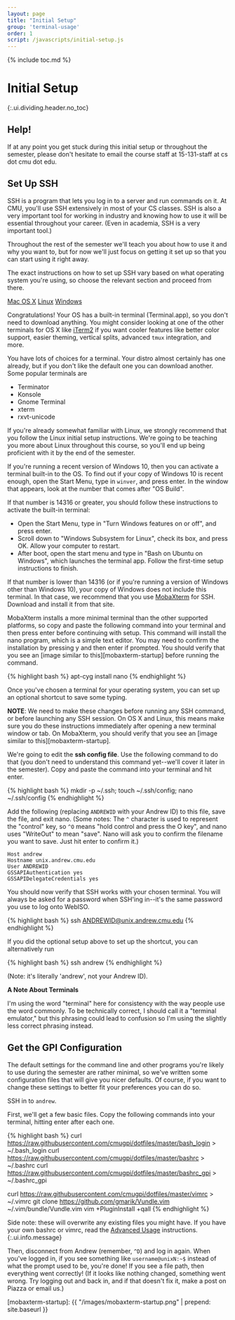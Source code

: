 ```yaml
---
layout: page
title: "Initial Setup"
group: 'terminal-usage'
order: 1
script: /javascripts/initial-setup.js
---
```


{% include toc.md %}

# Initial Setup
{:.ui.dividing.header.no_toc}

## Help!

If at any point you get stuck during this initial setup or throughout the
semester, please don't hesitate to email the course staff at 15-131-staff at cs
dot cmu dot edu.

## Set Up SSH

SSH is a program that lets you log in to a server and run commands on it. At
CMU, you'll use SSH extensively in most of your CS classes. SSH is also a very
important tool for working in industry and knowing how to use it will be
essential throughout your career. (Even in academia, SSH is a very important
tool.)

Throughout the rest of the semester we'll teach you about how to use it and why
you want to, but for now we'll just focus on getting it set up so that you can
start using it right away.

The exact instructions on how to set up SSH vary based on what operating system
you're using, so choose the relevant section and proceed from there.

<div id="ssh">
<div class="ui top attached tabular menu">
  <a href="#" class="active item" data-tab="osx">Mac OS X</a>
  <a href="#" class="item" data-tab="linux">Linux</a>
  <a href="#" class="item" data-tab="windows">Windows</a>
</div>
<div class="ui bottom attached active tab segment" data-tab="osx">

Congratulations! Your OS has a built-in terminal (Terminal.app), so you don't
need to download anything. You might consider looking at one of the other
terminals for OS X like [iTerm2][iterm2] if you want cooler features like better
color support, easier theming, vertical splits, advanced `tmux` integration, and
more.

</div>
<div class="ui bottom attached tab segment" data-tab="linux">


You have lots of choices for a terminal. Your distro almost certainly has one
already, but if you don't like the default one you can download another. Some
popular terminals are

- Terminator
- Konsole
- Gnome Terminal
- xterm
- rxvt-unicode

</div>
<div class="ui bottom attached tab segment" data-tab="windows">

If you're already somewhat familiar with Linux, we strongly recommend that you
follow the Linux initial setup instructions. We're going to be teaching you more
about Linux throughout this course, so you'll end up being proficient with it by
the end of the semester.

If you're running a recent version of Windows 10, then you can activate a
terminal built-in to the OS. To find out if your copy of Windows 10 is recent
enough, open the Start Menu, type in `winver`, and press enter. In the window
that appears, look at the number that comes after "OS Build".

If that number is 14316 or greater, you should follow these instructions to
activate the built-in terminal:

- Open the Start Menu, type in "Turn Windows features on or off", and press
  enter.
- Scroll down to "Windows Subsystem for Linux", check its box, and press OK.
  Allow your computer to restart.
- After boot, open the start menu and type in "Bash on Ubuntu on Windows", which
  launches the terminal app. Follow the first-time setup instructions to finish.

If that number is lower than 14316 (or if you're running a version of Windows
other than Windows 10), your copy of Windows does not include this terminal. In
that case, we recommend that you use [MobaXterm][mobaxterm] for SSH. Download
and install it from that site.

MobaXterm installs a more minimal terminal than the other supported platforms,
so copy and paste the following command into your terminal and then press enter
before continuing with setup. This command will install the nano program, which
is a simple text editor. You may need to confirm the installation by pressing y
and then enter if prompted. You should verify that you see an [image similar to
this][mobaxterm-startup] before running the command.

{% highlight bash %}
apt-cyg install nano
{% endhighlight %}

</div>
</div>

Once you've chosen a terminal for your operating system, you can set up an
optional shortcut to save some typing.

__NOTE__: We need to make these changes before running any SSH command, or
before launching any SSH session. On OS X and Linux, this means make sure you do
these instructions immediately after opening a new terminal window or tab. On
MobaXterm, you should verify that you see an [image similar to
this][mobaxterm-startup].

We're going to edit the __ssh config file__. Use the following command to do
that (you don't need to understand this command yet--we'll cover it later in the
semester). Copy and paste the command into your terminal and hit enter.

{% highlight bash %}
mkdir -p ~/.ssh; touch ~/.ssh/config; nano ~/.ssh/config
{% endhighlight %}

Add the following (replacing `ANDREWID` with your Andrew ID) to this file, save
the file, and exit nano. (Some notes: The `^` character is used to represent
the "control" key, so `^O` means "hold control and press the O key", and nano
uses "WriteOut" to mean "save". Nano will ask you to confirm the filename you
want to save. Just hit enter to confirm it.)

~~~
Host andrew
Hostname unix.andrew.cmu.edu
User ANDREWID
GSSAPIAuthentication yes
GSSAPIDelegateCredentials yes
~~~

You should now verify that SSH works with your chosen terminal. You will always
be asked for a password when SSH'ing in--it's the same password you use to log
onto WebISO.

{% highlight bash %}
ssh ANDREWID@unix.andrew.cmu.edu
{% endhighlight %}

If you did the optional setup above to set up the shortcut, you can
alternatively run

{% highlight bash %}
ssh andrew
{% endhighlight %}

(Note: it's literally 'andrew', not your Andrew ID).

<div class="ui info message">

__A Note About Terminals__

I'm using the word "terminal" here for consistency with the way people use the
word commonly. To be technically correct, I should call it a "terminal emulator,"
but this phrasing could lead to confusion so I'm using the slightly less correct
phrasing instead.

</div>

## Get the GPI Configuration

The default settings for the command line and other programs you're likely to
use during the semester are rather minimal, so we've written some configuration
files that will give you nicer defaults. Of course, if you want to change these
settings to better fit your preferences you can do so.

SSH in to `andrew`.

First, we'll get a few basic files. Copy the following commands into your
terminal, hitting enter after each one.

{% highlight bash %}
curl https://raw.githubusercontent.com/cmugpi/dotfiles/master/bash_login > ~/.bash_login
curl https://raw.githubusercontent.com/cmugpi/dotfiles/master/bashrc > ~/.bashrc
curl https://raw.githubusercontent.com/cmugpi/dotfiles/master/bashrc_gpi > ~/.bashrc_gpi

curl https://raw.githubusercontent.com/cmugpi/dotfiles/master/vimrc > ~/.vimrc
git clone https://github.com/gmarik/Vundle.vim ~/.vim/bundle/Vundle.vim
vim +PluginInstall +qall
{% endhighlight %}

Side note: these will overwrite any existing files you might have. If you have
your own bashrc or vimrc, read the [Advanced Usage][advanced] instructions.
{:.ui.info.message}

Then, disconnect from Andrew (remember, `^D`) and log in again. When you've
logged in, if you see something like `username@unixN:~$` instead of what the
prompt used to be, you're done! If you see a file path, then everything went
correctly! (If it looks like nothing changed, something went wrong. Try logging
out and back in, and if that doesn't fix it, make a post on Piazza or email us.)

[mobaxterm]: http://mobaxterm.mobatek.net/
[mobaxterm-tutorial]: http://blog.jez.io/2014/09/28/setting-up-mobaxterm-for-ssh-on-windows/
[iterm2]: http://iterm2.com/
[advanced]: https://github.com/cmugpi/dotfiles#advanced-usage
[lern2unix-signup]: http://www.lern2unix.com/account/signup/
[mobaxterm-startup]: {{ "/images/mobaxterm-startup.png" | prepend: site.baseurl }}
